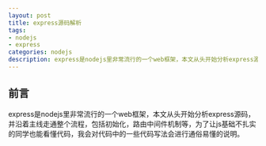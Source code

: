 ```yaml
---
layout: post
title: express源码解析
tags:
- nodejs
- express
categories: nodejs
description: express是nodejs里非常流行的一个web框架，本文从头开始分析express源码，并沿着主线走通整个流程，包括初始化，路由中间件机制等，为了让js基础不扎实的同学也能看懂代码，我会对代码中的一些代码写法会进行通俗易懂的说明。
---
```

## 前言
express是nodejs里非常流行的一个web框架，本文从头开始分析express源码，并沿着主线走通整个流程，包括初始化，路由中间件机制等，为了让js基础不扎实的同学也能看懂代码，我会对代码中的一些代码写法会进行通俗易懂的说明。